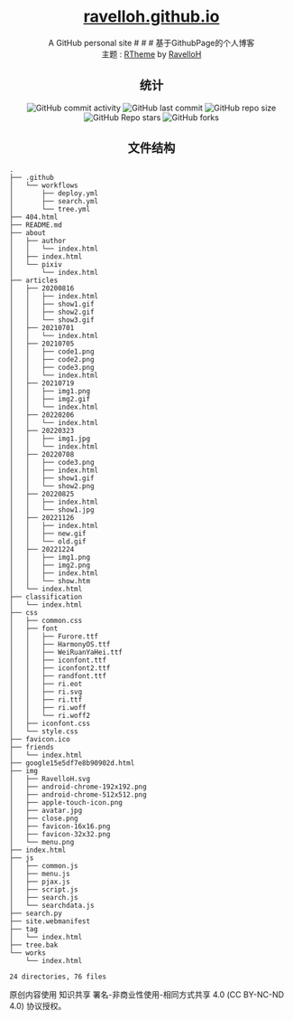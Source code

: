 <div align="center">

# [ravelloh.github.io](https://ravelloh.github.io)
A GitHub personal site # # # 基于GithubPage的个人博客  
主题 : [RTheme](https://github.com/ravelloh/RTheme) by [RavelloH](https://github.com/ravelloh)
## 统计
![GitHub commit activity](https://img.shields.io/github/commit-activity/y/RavelloH/ravelloh.github.io?style=for-the-badge)
![GitHub last commit](https://img.shields.io/github/last-commit/RavelloH/ravelloh.github.io?style=for-the-badge)
![GitHub repo size](https://img.shields.io/github/repo-size/RavelloH/ravelloh.github.io?style=for-the-badge)
![GitHub Repo stars](https://img.shields.io/github/stars/RavelloH/ravelloh.github.io?style=for-the-badge)
![GitHub forks](https://img.shields.io/github/forks/RavelloH/ravelloh.github.io?style=for-the-badge)

## 文件结构
</div>

<!-- readme-tree start -->
```
.
├── .github
│   └── workflows
│       ├── deploy.yml
│       ├── search.yml
│       └── tree.yml
├── 404.html
├── README.md
├── about
│   ├── author
│   │   └── index.html
│   ├── index.html
│   └── pixiv
│       └── index.html
├── articles
│   ├── 20200816
│   │   ├── index.html
│   │   ├── show1.gif
│   │   ├── show2.gif
│   │   └── show3.gif
│   ├── 20210701
│   │   └── index.html
│   ├── 20210705
│   │   ├── code1.png
│   │   ├── code2.png
│   │   ├── code3.png
│   │   └── index.html
│   ├── 20210719
│   │   ├── img1.png
│   │   ├── img2.gif
│   │   └── index.html
│   ├── 20220206
│   │   └── index.html
│   ├── 20220323
│   │   ├── img1.jpg
│   │   └── index.html
│   ├── 20220708
│   │   ├── code3.png
│   │   ├── index.html
│   │   ├── show1.gif
│   │   └── show2.png
│   ├── 20220825
│   │   ├── index.html
│   │   └── show1.jpg
│   ├── 20221126
│   │   ├── index.html
│   │   ├── new.gif
│   │   └── old.gif
│   ├── 20221224
│   │   ├── img1.png
│   │   ├── img2.png
│   │   ├── index.html
│   │   └── show.htm
│   └── index.html
├── classification
│   └── index.html
├── css
│   ├── common.css
│   ├── font
│   │   ├── Furore.ttf
│   │   ├── HarmonyOS.ttf
│   │   ├── WeiRuanYaHei.ttf
│   │   ├── iconfont.ttf
│   │   ├── iconfont2.ttf
│   │   ├── randfont.ttf
│   │   ├── ri.eot
│   │   ├── ri.svg
│   │   ├── ri.ttf
│   │   ├── ri.woff
│   │   └── ri.woff2
│   ├── iconfont.css
│   └── style.css
├── favicon.ico
├── friends
│   └── index.html
├── google15e5df7e8b90902d.html
├── img
│   ├── RavelloH.svg
│   ├── android-chrome-192x192.png
│   ├── android-chrome-512x512.png
│   ├── apple-touch-icon.png
│   ├── avatar.jpg
│   ├── close.png
│   ├── favicon-16x16.png
│   ├── favicon-32x32.png
│   └── menu.png
├── index.html
├── js
│   ├── common.js
│   ├── menu.js
│   ├── pjax.js
│   ├── script.js
│   ├── search.js
│   └── searchdata.js
├── search.py
├── site.webmanifest
├── tag
│   └── index.html
├── tree.bak
└── works
    └── index.html

24 directories, 76 files
```
<!-- readme-tree end -->

原创内容使用 知识共享 署名-非商业性使用-相同方式共享 4.0 (CC BY-NC-ND 4.0) 协议授权。
